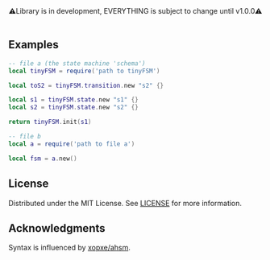 <!-- <p align="center">
    <img src="./assets/logo.png" width="450" />
</p> -->
<div align="center">⚠️Library is in development, EVERYTHING is subject to change until v1.0.0⚠️</div>
<br>


## Examples

```lua
-- file a (the state machine 'schema')
local tinyFSM = require('path to tinyFSM')

local toS2 = tinyFSM.transition.new "s2" {}

local s1 = tinyFSM.state.new "s1" {}
local s2 = tinyFSM.state.new "s2" {}

return tinyFSM.init(s1)
```

```lua
-- file b
local a = require('path to file a')

local fsm = a.new()
```

## License

Distributed under the MIT License. See [LICENSE](./LICENSE) for more information.

## Acknowledgments
Syntax is influenced by [xopxe/ahsm](https://github.com/xopxe/ahsm).
